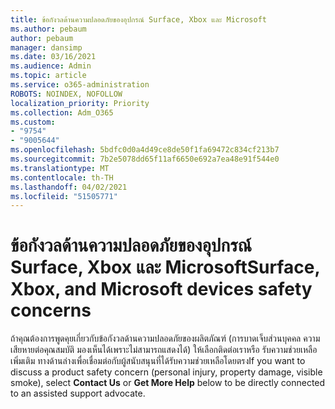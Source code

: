 ```yaml
---
title: ข้อกังวลด้านความปลอดภัยของอุปกรณ์ Surface, Xbox และ Microsoft
ms.author: pebaum
author: pebaum
manager: dansimp
ms.date: 03/16/2021
ms.audience: Admin
ms.topic: article
ms.service: o365-administration
ROBOTS: NOINDEX, NOFOLLOW
localization_priority: Priority
ms.collection: Adm_O365
ms.custom:
- "9754"
- "9005644"
ms.openlocfilehash: 5bdfc0d0a4d49ce8de50f1fa69472c834cf213b7
ms.sourcegitcommit: 7b2e5078dd65f11af6650e692a7ea48e91f544e0
ms.translationtype: MT
ms.contentlocale: th-TH
ms.lasthandoff: 04/02/2021
ms.locfileid: "51505771"
---
```

# <a name="surface-xbox-and-microsoft-devices-safety-concerns"></a><span data-ttu-id="c1781-102">ข้อกังวลด้านความปลอดภัยของอุปกรณ์ Surface, Xbox และ Microsoft</span><span class="sxs-lookup"><span data-stu-id="c1781-102">Surface, Xbox, and Microsoft devices safety concerns</span></span>

<span data-ttu-id="c1781-103">ถ้าคุณต้องการพูดคุยเกี่ยวกับข้อกังวลด้านความปลอดภัยของผลิตภัณฑ์ (การบาดเจ็บส่วนบุคคล ความเสียหายต่อคุณสมบัติ มองเห็นได้เพราะไม่สามารถแสดงได้) ให้เลือกติดต่อเราหรือ รับความช่วยเหลือเพิ่มเติม ทางด้านล่างเพื่อเชื่อมต่อกับผู้สนับสนุนที่ได้รับความช่วยเหลือโดยตรง</span><span class="sxs-lookup"><span data-stu-id="c1781-103">If you want to discuss a product safety concern (personal injury, property damage, visible smoke), select **Contact Us** or **Get More Help** below to be directly connected to an assisted support advocate.</span></span>